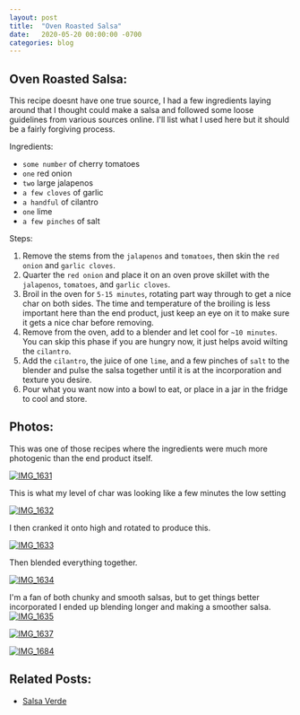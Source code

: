 ```yaml
---
layout: post
title:  "Oven Roasted Salsa"
date:   2020-05-20 00:00:00 -0700
categories: blog
---
```


Oven Roasted Salsa:
-
This recipe doesnt have one true source, I had a few ingredients laying around that I thought could make a salsa and
followed some loose guidelines from various sources online. I'll list what I used here but it should be a fairly forgiving
process.

Ingredients: 
- `some number` of cherry tomatoes
- `one` red onion
- `two` large jalapenos 
- `a few cloves` of garlic
- `a handful` of cilantro 
- `one` lime
- `a few pinches` of salt

Steps:
1. Remove the stems from the `jalapenos` and `tomatoes`, then skin the `red onion` and `garlic cloves`.
2. Quarter the `red onion` and place it on an oven prove skillet with the `jalapenos`, `tomatoes`, and `garlic cloves`.
3. Broil in the oven for `5-15 minutes`, rotating part way through to get a nice char on both sides. 
The time and temperature of the broiling is less important here than the end product, just keep an eye on it to make sure 
it gets a nice char before removing. 
4. Remove from the oven, add to a blender and let cool for `~10 minutes`. You can skip this phase if you are hungry now,
it just helps avoid wilting the `cilantro`. 
5. Add the `cilantro`, the juice of one `lime`, and a few pinches of `salt` to the blender and pulse the salsa together until it is at the incorporation 
and texture you desire. 
6. Pour what you want now into a bowl to eat, or place in a jar in the fridge to cool and store. 

Photos:
-
This was one of those recipes where the ingredients were much more photogenic than the end product itself.

<a data-flickr-embed="true" href="https://www.flickr.com/photos/188265593@N07/49924625947/in/datetaken-public/" title="IMG_1631"><img src="https://live.staticflickr.com/65535/49924625947_65c11360c8_c.jpg" alt="IMG_1631"></a><script async src="//embedr.flickr.com/assets/client-code.js" charset="utf-8"></script>

This is what my level of char was looking like a few minutes the low setting 

<a data-flickr-embed="true" href="https://www.flickr.com/photos/188265593@N07/49923801773/in/datetaken-public/" title="IMG_1632"><img src="https://live.staticflickr.com/65535/49923801773_df7a053104_c.jpg" alt="IMG_1632"></a><script async src="//embedr.flickr.com/assets/client-code.js" charset="utf-8"></script>

I then cranked it onto high and rotated to produce this. 

<a data-flickr-embed="true" href="https://www.flickr.com/photos/188265593@N07/49923801668/in/datetaken-public/" title="IMG_1633"><img src="https://live.staticflickr.com/65535/49923801668_e3d4230bcc_c.jpg" alt="IMG_1633"></a><script async src="//embedr.flickr.com/assets/client-code.js" charset="utf-8"></script>

Then blended everything together.

<a data-flickr-embed="true" href="https://www.flickr.com/photos/188265593@N07/49923801578/in/datetaken-public/" title="IMG_1634"><img src="https://live.staticflickr.com/65535/49923801578_495de51b5c_c.jpg" alt="IMG_1634"></a><script async src="//embedr.flickr.com/assets/client-code.js" charset="utf-8"></script>

I'm a fan of both chunky and smooth salsas, but to get things better incorporated I ended up blending longer and making 
a smoother salsa. 
<a data-flickr-embed="true" href="https://www.flickr.com/photos/188265593@N07/49924320701/in/datetaken-public/" title="IMG_1635"><img src="https://live.staticflickr.com/65535/49924320701_c3dd477b4a_c.jpg" alt="IMG_1635"></a><script async src="//embedr.flickr.com/assets/client-code.js" charset="utf-8"></script>

<a data-flickr-embed="true" href="https://www.flickr.com/photos/188265593@N07/49923801288/in/datetaken-public/" title="IMG_1637"><img src="https://live.staticflickr.com/65535/49923801288_6f9a16ef71_c.jpg" alt="IMG_1637"></a><script async src="//embedr.flickr.com/assets/client-code.js" charset="utf-8"></script>

<a data-flickr-embed="true" href="https://www.flickr.com/photos/188265593@N07/49931936421/in/datetaken-public/" title="IMG_1684"><img src="https://live.staticflickr.com/65535/49931936421_5dcd51ac3c_c.jpg" alt="IMG_1684"></a><script async src="//embedr.flickr.com/assets/client-code.js" charset="utf-8"></script>


Related Posts:
-
- [Salsa Verde](/blog/2020/05/25/Oven-Roasted-Salsa-v2-Salsa-Verde.html)